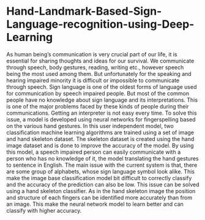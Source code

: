 # Hand-Landmark-Based-Sign-Language-recognition-using-Deep-Learning
As human being’s communication is very crucial part of our life, it is  essential for sharing thoughts and ideas for our survival. We communicate  through speech, body gestures, reading, writing etc., however speech being  the most used among them. But unfortunately for the speaking and hearing impaired minority it is difficult or impossible to communicate through speech.  Sign language is one of the oldest forms of language used for communication  by speech impaired people. But most of the common people have no  knowledge about sign language and its interpretations. This is one of the major  problems faced by these kinds of people during their communications. Getting  an interpreter is not easy every time. To solve this issue, a model is developed using neural networks for  fingerspelling based on the various hand gestures. In this user independent  model, two classification machine learning algorithms are trained using a set of  image and hand skeleton dataset. The skeleton dataset is created using the  hand image dataset and is done to improve the accuracy of the model. By  using this model, a speech impaired person can easily communicate with a  person who has no knowledge of it, the model translating the hand gestures to  sentence in English.  The main issue with the current system is that, there are some group of  alphabets, whose sign language symbol look alike. This make the image base  classification model bit difficult to correctly classify and the accuracy of the  prediction can also be low. This issue can be solved using a hand skeleton  classifier. As in the hand skeleton image the position and structure of each  fingers can be identified more accurately than from an image. This make the  neural network model to learn better and can classify with higher accuracy.

